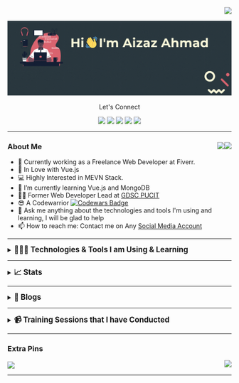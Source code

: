 <img align="right" src="https://visitor-badge.glitch.me/badge?page_id=Aizaz-Ahmad.Aizaz-Ahmad" /><br />

![Header Banner](/assets/updated-header-banner.gif)

<div align="center" id='let-connect'>
 <p>Let's Connect</p>
 <a href="https://twitter.com/aizazahmad0"><img src="https://img.icons8.com/color/48/000000/twitter.png" width="3.5%"/></a>
 <a href="https://www.linkedin.com/in/aizazahmad0/"><img src="https://img.icons8.com/color/48/000000/linkedin.png" width="3.5%"/></a>
 <a href="https://www.facebook.com/aizazahmad0/"><img src="https://img.icons8.com/fluent/48/000000/facebook-new.png" width="3.5%"/></a>
 <a href="https://www.instagram.com/m.aizazahmad/"><img src="https://img.icons8.com/fluent/48/000000/instagram-new.png" width="3.5%"/></a>
 <a href="mailto:muhammadaizazahmad0@gmail.com"> <img src="https://img.icons8.com/fluent/48/000000/gmail.png" width="3.5%"/></a>
</div>

---

<h3>About Me <a href="./assets/Aizaz Ahmad Resume v2.pdf"><img align="right" src="https://img.shields.io/static/v1?label=&message=MY+RESUME&color=FFFFFF&style=for-the-badge" />
</a><a href="https://www.fiverr.com/aizaz_ahmad_90"><img align="right" src="https://img.shields.io/static/v1?&label=&message=My%20Fiverr%20Profile&color=black&style=for-the-badge&logo=fiverr" /></a></h3>

- 🔭 Currently working as a Freelance Web Developer at Fiverr.
- 💚 In Love with Vue.js
- 💻 Highly Interested in MEVN Stack.
- 🌱 I’m currently learning Vue.js and MongoDB
- 🙋‍♂️ Former Web Developer Lead at [GDSC PUCIT](https://dsc.community.dev/punjab-university-college-of-information-technology/)
- 😎 A Codewarrior [![Codewars Badge](https://www.codewars.com/users/Aizaz_Ahmad/badges/micro)](https://www.codewars.com/users/Aizaz_Ahmad)
- 💬 Ask me anything about the technologies and tools I'm using and learning, I will be glad to help
- 📫 How to reach me: Contact me on Any <a href="#let-connect">Social Media Account</a>

---

<details>
<summary><big><strong>👨🏻‍💻 Technologies & Tools I am Using & Learning</strong></big></summary>

#### Programming Languages

![JavaScript](https://img.shields.io/badge/javascript-%23323330.svg?style=for-the-badge&logo=javascript&logoColor=%23F7DF1E)&nbsp;![PHP](https://img.shields.io/badge/php-%23777BB4.svg?style=for-the-badge&logo=php&logoColor=white)&nbsp;![HTML5](https://img.shields.io/badge/html5-%23E34F26.svg?style=for-the-badge&logo=html5&logoColor=white)&nbsp;![CSS3](https://img.shields.io/badge/css3-%231572B6.svg?style=for-the-badge&logo=css3&logoColor=white)&nbsp;![C++](https://img.shields.io/badge/c++-%2300599C.svg?style=for-the-badge&logo=c%2B%2B&logoColor=white)&nbsp;![C#](https://img.shields.io/badge/c%23-%23239120.svg?style=for-the-badge&logo=c-sharp&logoColor=white)&nbsp;![Java](https://img.shields.io/badge/java-%23ED8B00.svg?style=for-the-badge&logo=java&logoColor=white)&nbsp;![Python](https://img.shields.io/badge/python-3670A0?style=for-the-badge&logo=python&logoColor=ffdd54)&nbsp;![TypeScript](https://img.shields.io/badge/typescript-%23007ACC.svg?style=for-the-badge&logo=typescript&logoColor=white)&nbsp;![Markdown](https://img.shields.io/badge/markdown-%23000000.svg?style=for-the-badge&logo=markdown&logoColor=white)

#### Frameworks & Libraries

![Vue.js](https://img.shields.io/badge/vuejs-%2335495e.svg?style=for-the-badge&logo=vuedotjs&logoColor=%234FC08D)&nbsp;![NodeJS](https://img.shields.io/badge/node.js-6DA55F?style=for-the-badge&logo=node.js&logoColor=white)&nbsp;![Express.js](https://img.shields.io/badge/express.js-%23404d59.svg?style=for-the-badge&logo=express&logoColor=%2361DAFB)&nbsp;![.Net](https://img.shields.io/badge/.NET-5C2D91?style=for-the-badge&logo=.net&logoColor=white)&nbsp;![Bootstrap](https://img.shields.io/badge/bootstrap-%23563D7C.svg?style=for-the-badge&logo=bootstrap&logoColor=white)&nbsp;![jQuery](https://img.shields.io/badge/jquery-%230769AD.svg?style=for-the-badge&logo=jquery&logoColor=white)&nbsp;![SASS](https://img.shields.io/badge/SASS-hotpink.svg?style=for-the-badge&logo=SASS&logoColor=white)&nbsp;![TailwindCSS](https://img.shields.io/badge/tailwindcss-%2338B2AC.svg?style=for-the-badge&logo=tailwind-css&logoColor=white)

#### Databases

![MySQL](https://img.shields.io/badge/mysql-%2300f.svg?style=for-the-badge&logo=mysql&logoColor=white&color=black)&nbsp;![MongoDB](https://img.shields.io/badge/MongoDB-%234ea94b.svg?style=for-the-badge&logo=mongodb&logoColor=white)&nbsp;![MicrosoftSQLServer](https://img.shields.io/badge/Microsoft%20SQL%20Sever-CC2927?style=for-the-badge&logo=microsoft%20sql%20server&logoColor=white)&nbsp;![MariaDB](https://img.shields.io/badge/MariaDB-003545?style=for-the-badge&logo=mariadb&logoColor=white)
#### Servers
  
![Apache](https://img.shields.io/badge/apache-%23D42029.svg?style=for-the-badge&logo=apache&logoColor=white)

#### Version Control

![Git](https://img.shields.io/badge/git-%23F05033.svg?style=for-the-badge&logo=git&logoColor=white)&nbsp;![GitHub](https://img.shields.io/badge/github-%23121011.svg?style=for-the-badge&logo=github&logoColor=white)&nbsp;![Bitbucket](https://img.shields.io/badge/bitbucket-%230047B3.svg?style=for-the-badge&logo=bitbucket&logoColor=white)

#### IDEs/Editors
  
![Visual Studio Code](https://img.shields.io/badge/VisualStudioCode-0078d7.svg?style=for-the-badge&logo=visual-studio-code&logoColor=white)&nbsp;![Visual Studio](https://img.shields.io/badge/VisualStudio-5C2D91.svg?style=for-the-badge&logo=visual-studio&logoColor=white)&nbsp;![Atom](https://img.shields.io/badge/Atom-%2366595C.svg?style=for-the-badge&logo=atom&logoColor=white)&nbsp;![PyCharm](https://img.shields.io/badge/pycharm-143?style=for-the-badge&logo=pycharm&logoColor=black&color=black&labelColor=green)&nbsp;![Sublime Text](https://img.shields.io/badge/sublime_text-%23575757.svg?style=for-the-badge&logo=sublime-text&logoColor=important)

#### Operating System
 
![Windows 10](https://img.shields.io/badge/Windows-0078D6?style=for-the-badge&logo=windows&logoColor=white)&nbsp;![Ubuntu](https://img.shields.io/badge/Ubuntu-E95420?style=for-the-badge&logo=ubuntu&logoColor=white)

#### Browsers
  
![Google Chrome](https://img.shields.io/badge/Google%20Chrome-4285F4?style=for-the-badge&logo=GoogleChrome&logoColor=white)&nbsp;![Firefox](https://img.shields.io/badge/Firefox-FF7139?style=for-the-badge&logo=Firefox-Browser&logoColor=white)&nbsp;![IE](https://img.shields.io/badge/Internet%20Explorer-0076D6?style=for-the-badge&logo=Internet%20Explorer&logoColor=white)&nbsp;![Edge](https://img.shields.io/badge/Edge-0078D7?style=for-the-badge&logo=Microsoft-edge&logoColor=white)

#### Hosting
  
![Netlify](https://img.shields.io/badge/netlify-%23000000.svg?style=for-the-badge&logo=netlify&logoColor=#00C7B7)&nbsp;![Heroku](https://img.shields.io/badge/heroku-%23430098.svg?style=for-the-badge&logo=heroku&logoColor=white)

</details>

---

<details>
<summary><big><strong>📈 Stats</big></summary>
    
[![Stats](https://github-readme-stats.vercel.app/api?username=Aizaz-Ahmad&show_icons=true&theme=radical&count_private=true&include_all_commits=true&custom_title=My%20Github%20Stats)](https://github.com/anuraghazra/github-readme-stats)&nbsp;&nbsp;&nbsp;&nbsp;[![Top Langs](https://github-readme-stats.vercel.app/api/top-langs/?username=Aizaz-Ahmad&layout=compact&theme=radical&custom_title=Most%20Used%20Languages%20In%20Repos&langs_count=8&count_private=true)](https://github.com/anuraghazra/github-readme-stats)

</details>

---

<details>
<summary><big><strong>📝 Blogs</big></summary>

- [Compress Folders like a PRO (Window)](https://dev.to/aizazahmad/compress-folders-like-a-pro-window-1ngb)
</details> 


---

<details>
<summary><big><strong>📹 Training Sessions that I have Conducted</big></summary>

- [Intro To HTML | WebCamp Day 1](https://www.youtube.com/watch?v=I7k6RgHxCsw&list=PLwIOLsJsSI0K9XCgaBWKxRnYTv6n6hLia&index=1)
- [Intro To CSS | WebCamp Day 2](https://www.youtube.com/watch?v=I7k6RgHxCsw&list=PLwIOLsJsSI0K9XCgaBWKxRnYTv6n6hLia&index=2)
- [Building a Portfolio Web | WebCamp Day 3](https://www.youtube.com/watch?v=I7k6RgHxCsw&list=PLwIOLsJsSI0K9XCgaBWKxRnYTv6n6hLia&index=3)
- [Intro to Javascript | WebCamp Day 4](https://www.youtube.com/watch?v=I7k6RgHxCsw&list=PLwIOLsJsSI0K9XCgaBWKxRnYTv6n6hLia&index=4)
- [Mastering JS 1.0 | WebCamp Day 5](https://www.youtube.com/watch?v=I7k6RgHxCsw&list=PLwIOLsJsSI0K9XCgaBWKxRnYTv6n6hLia&index=5)

</details> 

---
 
### Extra Pins
<a href="https://github.com/Aizaz-Ahmad/vuebin">
  <img align="center" src="https://github-readme-stats.vercel.app/api/pin/?username=Aizaz-Ahmad&repo=vuebin&theme=dark" />
</a>
<a href="https://github.com/Aizaz-Ahmad/vuex-ultramini">
  <img align="right" src="https://github-readme-stats.vercel.app/api/pin/?username=Aizaz-Ahmad&repo=vuex-ultramini&theme=dark" />
</a>
 
---
